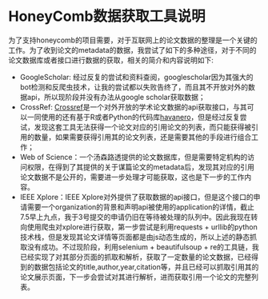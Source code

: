 # HoneyComb数据获取工具说明

为了支持honeycomb的项目需要，对于互联网上的论文数据的整理是一个关键的工作。为了收到论文的metadata的数据，我尝试了如下的多种途径，对于不同的论文数据库或者接口进行数据的获取，相关的简介和内容说明如下:

* GoogleScholar: 经过反复的尝试和资料查阅，googlescholar因为其强大的bot检测和反爬虫技术，让我的尝试都以失败告终了，而且其不开放对外的数据api，所以现阶段并没有办法从google scholar获取数据；
* CrossRef: [Crossref](https://www.crossref.org/)是一个对外开放的学术论文数据的api获取接口，与其可以一同使用的还有基于R或者Python的代码库[havanero](https://github.com/sckott/habanero)，但是经过反复尝试，发现这套工具无法获得一个论文对应的引用论文的列表，而只能获得被引用的数量，如果需要获得引用其的论文列表，还是需要其他的手段进行组合工作；
* Web of Science：一个汤森路透提供的论文数据库，但是需要特定机构的访问权限，在得到了其提供的关于谋篇论文的metadata后，发现其对应的引用论文数据不是公开的，需要进一步处理才可能获取，这也是下一步的工作内容。
* IEEE Xplore：IEEE Xplore对外提供了获取数据的api接口，但是这个接口的申请需要一个organization的背景和声明api被使用的application的详情，截止7.5早上九点，我于3号提交的申请仍旧在等待被处理的队列中。因此我现在转向使用爬虫对xplore进行获取，第一步尝试是利用requests + urllib的python技术栈，但是发现其论文详情等页面都是由js动态生成的，所以上述的静态抓取没有成功。不过现阶段，利用selenium + beautifulsoup + re的工具链，我已经实现了对其部分页面的抓取和解析，获取了一定数量的论文数据，已经得到的数据包括论文的title,author,year,citation等，并且已经可以抓取引用其的论文展示页面，下一步会尝试对其进行解析，进而获取引用一个论文的完整列表。
